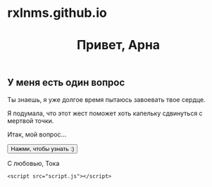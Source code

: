 # rxlnms.github.io
<!DOCTYPE html>
<html lang="ru">
<head>
    <meta charset="UTF-8">
    <meta name="viewport" content="width=device-width, initial-scale=1.0">
    <title>Встречайся со мной</title>
    <link rel="stylesheet" href="styles.css">
</head>
<body>
    <header>
        <h1>Привет, Арна</h1>
    </header>
    <main>
        <section>
            <h2>У меня есть один вопрос</h2>
            <p>Ты знаешь, я уже долгое время пытаюсь завоевать твое сердце.</p>
            <p>Я подумала, что этот жест поможет хоть капельку сдвинуться с мертвой точки.</p>
            <p>Итак, мой вопрос...</p>
            <button id="questionButton">Нажми, чтобы узнать :)</button>
        </section>
        <section id="questionSection" style="display: none;">
            <h2>Пойдешь гулять со мной?</h2>
            <button onclick="showResponse('yes')">Да</button>
            <button id="noButton" onclick="moveNoButton()">Нет</button>
        </section>
        <section id="responseSection" style="display: none;">
            <h2 id="responseMessage"></h2>
            <img id="loveImage" src="heart.gif" alt="Love">
        </section>
    </main>
    <footer>
        <p>С любовью, Тока</p>
    </footer>

    <script src="script.js"></script>
</body>
</html>

